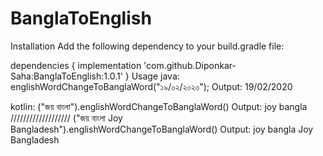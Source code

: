 # BanglaToEnglish
Installation
Add the following dependency to your build.gradle file:

dependencies {
    implementation 'com.github.Diponkar-Saha:BanglaToEnglish:1.0.1'
}
Usage
java: 
englishWordChangeToBanglaWord("১৯/০২/২০২০");
Output:
19/02/2020

kotlin:
("জয় বাংলা").englishWordChangeToBanglaWord()
Output:
joy bangla
///////////////////
("জয় বাংলা Joy Bangladesh").englishWordChangeToBanglaWord()
Output:
joy bangla Joy Bangladesh
